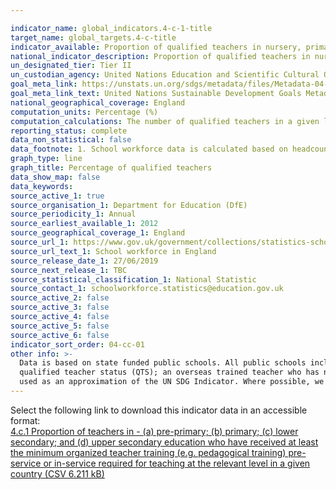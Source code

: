 ```yaml
---

indicator_name: global_indicators.4-c-1-title
target_name: global_targets.4-c-title
indicator_available: Proportion of qualified teachers in nursery, primary and secondary education
national_indicator_description: Proportion of qualified teachers in nursery, primary and secondary education in England
un_designated_tier: Tier II
un_custodian_agency: United Nations Education and Scientific Cultural Organisation - Institute of Statistics (UNESCO-UIS)
goal_meta_link: https://unstats.un.org/sdgs/metadata/files/Metadata-04-0C-01.pdf 
goal_meta_link_text: United Nations Sustainable Development Goals Metadata (PDF 218 KB)
national_geographical_coverage: England
computation_units: Percentage (%)
computation_calculations: The number of qualified teachers in a given level of education is expressed as a percentage of all (qualified and unqualified) teachers in that level of education.
reporting_status: complete
data_non_statistical: false
data_footnote: 1. School workforce data is calculated based on headcount. This means the figures may differ slightly from other figures available in the public domain which may use figures for the full time equivalent.
graph_type: line
graph_title: Percentage of qualified teachers
data_show_map: false
data_keywords:  
source_active_1: true
source_organisation_1: Department for Education (DfE)
source_periodicity_1: Annual
source_earliest_available_1: 2012
source_geographical_coverage_1: England
source_url_1: https://www.gov.uk/government/collections/statistics-school-workforce
source_url_text_1: School workforce in England
source_release_date_1: 27/06/2019
source_next_release_1: TBC
source_statistical_classification_1: National Statistic
source_contact_1: schoolworkforce.statistics@education.gov.uk
source_active_2: false
source_active_3: false
source_active_4: false
source_active_5: false
source_active_6: false
indicator_sort_order: 04-cc-01
other info: >-
  Data is based on state funded public schools. All public schools include - nursery, primary, secondary, special and centrally employed schools. The proportion of qualified teachers includes both full and part time teachers. An unqualified teacher is either a trainee working towards
  qualified teacher status (QTS); an overseas trained teacher who has not exceeded the four years they are allowed to teach without having QTS; or an instructor who has a particular skill who can be employed for so long as a qualified teacher is not available.   This indicator is being
  used as an approximation of the UN SDG Indicator. Where possible, we will work to identify or develop UK data to meet the global indicator specification. This indicator has not been identified in collaboration with topic experts.
---
```

Select the following link to download this indicator data in an accessible format:<br>[4.c.1 Proportion of teachers in - (a) pre-primary; (b) primary; (c) lower secondary; and (d) upper secondary education who have received at least the minimum organized teacher training (e.g. pedagogical training) pre-service or in-service required for teaching at the relevant level in a given country (CSV 6.211 kB)](https://sustainabledevelopment-uk.github.io/sdg-data/data/4-c-1.csv)